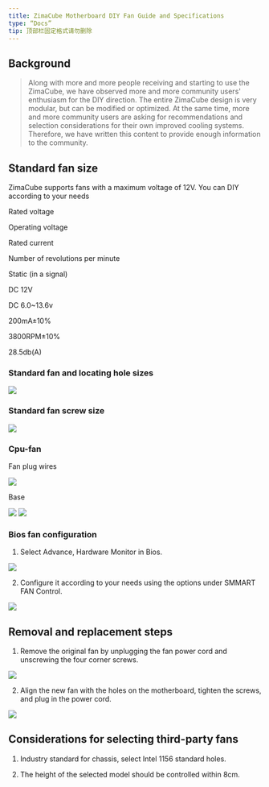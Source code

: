 ```yaml
---
title: ZimaCube Motherboard DIY Fan Guide and Specifications
type: “Docs”
tip: 顶部栏固定格式请勿删除
---
```

Background
----------

> Along with more and more people receiving and starting to use the ZimaCube, we have observed more and more community users' enthusiasm for the DIY direction. The entire ZimaCube design is very modular, but can be modified or optimized. At the same time, more and more community users are asking for recommendations and selection considerations for their own improved cooling systems. Therefore, we have written this content to provide enough information to the community.

  

Standard fan size
-----------------

ZimaCube supports fans with a maximum voltage of 12V. You can DIY according to your needs

Rated voltage

Operating voltage

  

Rated current

  

Number of revolutions per minute

Static (in a signal)

DC 12V

DC 6.0~13.6v

200mA±10%

3800RPM±10%

28.5db(A)

  

### Standard fan and locating hole sizes

![](https://manage.icewhale.io/api/static/docs/1720159893920_copyImage.png)

  

### Standard fan screw size

![](https://manage.icewhale.io/api/static/docs/1720159894793_copyImage.png)

  

### Cpu-fan

Fan plug wires

![](https://manage.icewhale.io/api/static/docs/1720159896592_copyImage.jpeg)

Base

![](https://manage.icewhale.io/api/static/docs/1720159897138_copyImage.jpeg)
![](https://manage.icewhale.io/api/static/docs/1720160666396_image.png)


### Bios fan configuration

1.  Select Advance, Hardware Monitor in Bios.
    

![](https://manage.icewhale.io/api/static/docs/1720159899845_copyImage.png)

2.  Configure it according to your needs using the options under SMMART FAN Control.
    

![](https://manage.icewhale.io/api/static/docs/1720159902339_copyImage.png)

Removal and replacement steps
-----------------------------

1.  Remove the original fan by unplugging the fan power cord and unscrewing the four corner screws.
    

![](https://manage.icewhale.io/api/static/docs/1720159904544_copyImage.png)

2.  Align the new fan with the holes on the motherboard, tighten the screws, and plug in the power cord.
    

![](https://manage.icewhale.io/api/static/docs/1720159906664_copyImage.png)

  

Considerations for selecting third-party fans
---------------------------------------------

1.  Industry standard for chassis, select Intel 1156 standard holes.
    
2.  The height of the selected model should be controlled within 8cm.